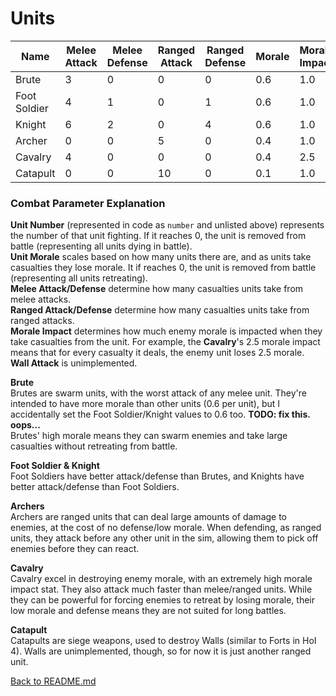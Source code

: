 # Units
| Name         | Melee Attack | Melee Defense | Ranged Attack | Ranged Defense | Morale | Morale Impact | Wall Attack |
|--------------|--------------|---------------|---------------|----------------|--------|---------------|-------------|
| Brute        | 3            | 0             | 0             | 0              | 0.6    | 1.0           | 0           |
| Foot Soldier | 4            | 1             | 0             | 1              | 0.6    | 1.0           | 0           |
| Knight       | 6            | 2             | 0             | 4              | 0.6    | 1.0           | 0           |
| Archer       | 0            | 0             | 5             | 0              | 0.4    | 1.0           | 1           |
| Cavalry      | 4            | 0             | 0             | 0              | 0.4    | 2.5           | 0           |
| Catapult     | 0            | 0             | 10            | 0              | 0.1    | 1.0           | 20          |

### Combat Parameter Explanation  
**Unit Number** (represented in code as `number` and unlisted above) represents the number of that unit fighting. If it reaches 0, the unit is removed from battle (representing all units dying in battle).  
**Unit Morale** scales based on how many units there are, and as units take casualties they lose morale. It if reaches 0, the unit is removed from battle (representing all units retreating).  
**Melee Attack/Defense** determine how many casualties units take from melee attacks.  
**Ranged Attack/Defense** determine how many casualties units take from ranged attacks.  
**Morale Impact** determines how much enemy morale is impacted when they take casualties from the unit. For example, the **Cavalry**'s 2.5 morale impact means that for every casualty it deals, the enemy unit loses 2.5 morale.  
**Wall Attack** is unimplemented.

**Brute**  
Brutes are swarm units, with the worst attack of any melee unit. They're intended to have more morale than other units (0.6 per unit), but I accidentally set the Foot Soldier/Knight values to 0.6 too. **TODO: fix this. oops...**  
Brutes' high morale means they can swarm enemies and take large casualties without retreating from battle.

**Foot Soldier & Knight**  
Foot Soldiers have better attack/defense than Brutes, and Knights have better attack/defense than Foot Soldiers.

**Archers**  
Archers are ranged units that can deal large amounts of damage to enemies, at the cost of no defense/low morale. When defending, as ranged units, they attack before any other unit in the sim, allowing them to pick off enemies before they can react.

**Cavalry**    
Cavalry excel in destroying enemy morale, with an extremely high morale impact stat. They also attack much faster than melee/ranged units. While they can be powerful for forcing enemies to retreat by losing morale, their low morale and defense means they are not suited for long battles.

**Catapult**  
Catapults are siege weapons, used to destroy Walls (similar to Forts in HoI 4). Walls are unimplemented, though, so for now it is just another ranged unit.

[Back to README.md](../README.md)
